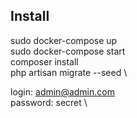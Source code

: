 ## Install

sudo docker-compose up \
sudo docker-compose start \
composer install \
php artisan migrate --seed \

login: admin@admin.com \
password: secret \

